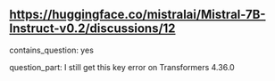 ## https://huggingface.co/mistralai/Mistral-7B-Instruct-v0.2/discussions/12

contains_question: yes

question_part: I still get this key error on Transformers 4.36.0